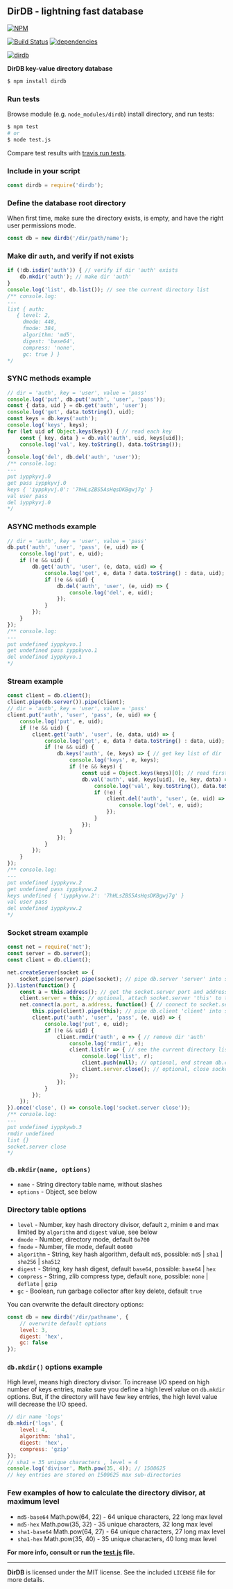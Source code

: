 ## DirDB - lightning fast database
[![NPM](https://nodei.co/npm/dirdb.png?downloads=true&downloadRank=true&stars=true)](https://nodei.co/npm/dirdb/)

[![Build Status](https://travis-ci.org/RealTimeCom/dirdb.svg?branch=master)](http://travis-ci.org/RealTimeCom/dirdb)
[![dependencies](https://david-dm.org/RealTimeCom/dirdb.svg)](https://david-dm.org/RealTimeCom/dirdb)

[![dirdb](https://cloud.githubusercontent.com/assets/22455434/22533357/50e9c2ae-e8f6-11e6-9dea-4d25aec0fe2e.png)](https://github.com/RealTimeCom/dirdb)

**DirDB key-value directory database**
```sh
$ npm install dirdb
```
### Run tests
Browse module (e.g. `node_modules/dirdb`) install directory, and run tests:
```sh
$ npm test
# or
$ node test.js
```
Compare test results with <a href="https://travis-ci.org/RealTimeCom/dirdb">travis run tests</a>.

### Include in your script
```js
const dirdb = require('dirdb');
```
### Define the database root directory
When first time, make sure the directory exists, is empty, and have the right user permissions mode.
```js
const db = new dirdb('/dir/path/name');
```
### Make dir `auth`, and verify if not exists
```js
if (!db.isdir('auth')) { // verify if dir 'auth' exists
    db.mkdir('auth'); // make dir 'auth'
}
console.log('list', db.list()); // see the current directory list
/** console.log:
---
list { auth:
   { level: 2,
     dmode: 448,
     fmode: 384,
     algorithm: 'md5',
     digest: 'base64',
     compress: 'none',
     gc: true } }
*/
```
### SYNC methods example
```js
// dir = 'auth', key = 'user', value = 'pass'
console.log('put', db.put('auth', 'user', 'pass'));
const { data, uid } = db.get('auth', 'user');
console.log('get', data.toString(), uid);
const keys = db.keys('auth');
console.log('keys', keys);
for (let uid of Object.keys(keys)) { // read each key
    const { key, data } = db.val('auth', uid, keys[uid]);
    console.log('val', key.toString(), data.toString());
}
console.log('del', db.del('auth', 'user'));
/** console.log:
---
put iyppkyvj.0
get pass iyppkyvj.0
keys { 'iyppkyvj.0': '7hHLsZBS5AsHqsDKBgwj7g' }
val user pass
del iyppkyvj.0
*/
```
### ASYNC methods example
```js
// dir = 'auth', key = 'user', value = 'pass'
db.put('auth', 'user', 'pass', (e, uid) => {
    console.log('put', e, uid);
    if (!e && uid) {
        db.get('auth', 'user', (e, data, uid) => {
            console.log('get', e, data ? data.toString() : data, uid);
            if (!e && uid) {
                db.del('auth', 'user', (e, uid) => {
                    console.log('del', e, uid);
                });
            }
        });
    }
});
/** console.log:
---
put undefined iyppkyvo.1
get undefined pass iyppkyvo.1
del undefined iyppkyvo.1
*/
```
### Stream example
```js
const client = db.client();
client.pipe(db.server()).pipe(client);
// dir = 'auth', key = 'user', value = 'pass'
client.put('auth', 'user', 'pass', (e, uid) => {
    console.log('put', e, uid);
    if (!e && uid) {
        client.get('auth', 'user', (e, data, uid) => {
            console.log('get', e, data ? data.toString() : data, uid);
            if (!e && uid) {
                db.keys('auth', (e, keys) => { // get key list of dir 'auth'
                    console.log('keys', e, keys);
                    if (!e && keys) {
                        const uid = Object.keys(keys)[0]; // read first key from the list
                        db.val('auth', uid, keys[uid], (e, key, data) => {
                            console.log('val', key.toString(), data.toString());
                            if (!e) {
                                client.del('auth', 'user', (e, uid) => {
                                    console.log('del', e, uid);
                                });
                            }
                        });
                    }
                });
            }
        });
    }
});
/** console.log:
---
put undefined iyppkyvw.2
get undefined pass iyppkyvw.2
keys undefined { 'iyppkyvw.2': '7hHLsZBS5AsHqsDKBgwj7g' }
val user pass
del undefined iyppkyvw.2
*/
```
### Socket stream example
```js
const net = require('net');
const server = db.server();
const client = db.client();

net.createServer(socket => {
    socket.pipe(server).pipe(socket); // pipe db.server 'server' into socket.client 'socket'
}).listen(function() {
    const a = this.address(); // get the socket.server port and address
    client.server = this; // optional, attach socket.server 'this' to the db.client 'client'
    net.connect(a.port, a.address, function() { // connect to socket.server Port 'a.port' and IP 'a.address'
        this.pipe(client).pipe(this); // pipe db.client 'client' into socket.client 'this'
        client.put('auth', 'user', 'pass', (e, uid) => {
            console.log('put', e, uid);
            if (!e && uid) {
                client.rmdir('auth', e => { // remove dir 'auth'
                    console.log('rmdir', e);
                    client.list(r => { // see the current directory list
                        console.log('list', r);
                        client.push(null); // optional, end stream db.client 'client'
                        client.server.close(); // optional, close socket.server 'client.server'
                    });
                });
            }
        });
    });
}).once('close', () => console.log('socket.server close'));
/** console.log:
---
put undefined iyppkywb.3
rmdir undefined
list {}
socket.server close
*/
```
### `db.mkdir(name, options)`
* `name` - String directory table name, without slashes
* `options` - Object, see below

### Directory table options
* `level` - Number, key hash directory divisor, default `2`, minim `0` and max limited by `algorithm` and `digest` value, see below
* `dmode` - Number, directory mode, default `0o700`
* `fmode` - Number, file mode, default `0o600`
* `algorithm` - String, key hash algorithm, default `md5`, possible: `md5` | `sha1` | `sha256` | `sha512`
* `digest` - String, key hash digest, default `base64`, possible: `base64` | `hex`
* `compress` - String, zlib compress type, default `none`, possible: `none` | `deflate` | `gzip`
* `gc` - Boolean, run garbage collector after key delete, default `true`

You can overwrite the default directory options:
```js
const db = new dirdb('/dir/pathname', {
    // overwrite default options
    level: 3,
    digest: 'hex',
    gc: false
});
```
### `db.mkdir()` options example
High level, means high directory divisor. To increase I/O speed on high number of keys entries, make sure you define a high level value on `db.mkdir` options. But, if the directory will have few key entries, the high level value will decrease the I/O speed.
```js
// dir name 'logs'
db.mkdir('logs', {
    level: 4,
    algorithm: 'sha1',
    digest: 'hex',
    compress: 'gzip'
});
// sha1 = 35 unique characters , level = 4
console.log('divisor', Math.pow(35, 4)); // 1500625
// key entries are stored on 1500625 max sub-directories
```
### Few examples of how to calculate the directory divisor, at maximum level
* `md5-base64`   Math.pow(64, 22) - 64 unique characters, 22 long max level
* `md5-hex`      Math.pow(35, 32) - 35 unique characters, 32 long max level
* `sha1-base64`  Math.pow(64, 27) - 64 unique characters, 27 long max level
* `sha1-hex`     Math.pow(35, 40) - 35 unique characters, 40 long max level


**For more info, consult or run the <a href="https://github.com/RealTimeCom/dirdb/blob/master/test.js"><b>test.js</b></a> file.**

--------------------------------------------------------
**DirDB** is licensed under the MIT license. See the included `LICENSE` file for more details.
